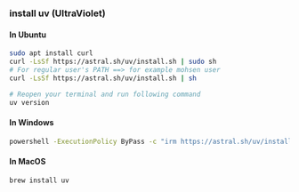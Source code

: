### install uv (UltraViolet)


#### In Ubuntu
```bash
sudo apt install curl
curl -LsSf https://astral.sh/uv/install.sh | sudo sh
# For regular user's PATH ==> for example mohsen user
curl -LsSf https://astral.sh/uv/install.sh | sh

# Reopen your terminal and run following command
uv version
```

#### In Windows
```bash
powershell -ExecutionPolicy ByPass -c "irm https://astral.sh/uv/install.ps1 | iex"
```

#### In MacOS
```bash
brew install uv
```
